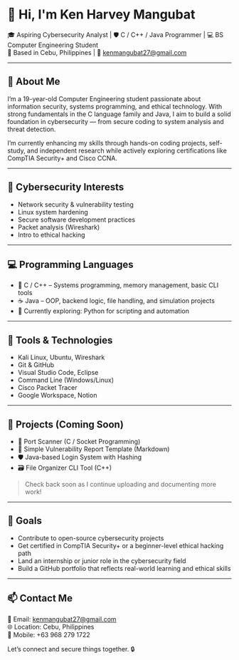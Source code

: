 # 👋 Hi, I'm Ken Harvey Mangubat

🎓 Aspiring Cybersecurity Analyst | 🛡️ C / C++ / Java Programmer | 💻 BS Computer Engineering Student  
📍 Based in Cebu, Philippines | 📧 kenmangubat27@gmail.com

---

## 🚀 About Me

I’m a 19-year-old Computer Engineering student passionate about information security, systems programming, and ethical technology. With strong fundamentals in the C language family and Java, I aim to build a solid foundation in cybersecurity — from secure coding to system analysis and threat detection.

I’m currently enhancing my skills through hands-on coding projects, self-study, and independent research while actively exploring certifications like CompTIA Security+ and Cisco CCNA.

---

## 🔐 Cybersecurity Interests

- Network security & vulnerability testing  
- Linux system hardening  
- Secure software development practices  
- Packet analysis (Wireshark)  
- Intro to ethical hacking

---

## 💻 Programming Languages

- 🔷 C / C++ – Systems programming, memory management, basic CLI tools  
- ☕ Java – OOP, backend logic, file handling, and simulation projects  
- 🐍 Currently exploring: Python for scripting and automation

---

## 🧰 Tools & Technologies

- Kali Linux, Ubuntu, Wireshark  
- Git & GitHub  
- Visual Studio Code, Eclipse  
- Command Line (Windows/Linux)  
- Cisco Packet Tracer  
- Google Workspace, Notion

---

## 📂 Projects (Coming Soon)

- 🔐 Port Scanner (C / Socket Programming)  
- 🧪 Simple Vulnerability Report Template (Markdown)  
- 🛡️ Java-based Login System with Hashing  
- 🗃️ File Organizer CLI Tool (C++)  
> Check back soon as I continue uploading and documenting more work!

---

## 🎯 Goals

- Contribute to open-source cybersecurity projects  
- Get certified in CompTIA Security+ or a beginner-level ethical hacking path  
- Land an internship or junior role in the cybersecurity field  
- Build a GitHub portfolio that reflects real-world learning and ethical skills

---

## 📫 Contact Me

📧 Email: kenmangubat27@gmail.com  
🌐 Location: Cebu, Philippines  
📱 Mobile: +63 968 279 1722  

Let’s connect and secure things together. 🔒  
